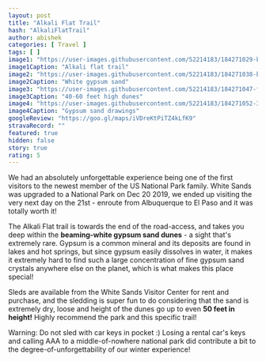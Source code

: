 ```yaml
---
layout: post
title: "Alkali Flat Trail"
hash: "AlkaliFlatTrail"
author: abishek
categories: [ Travel ]
tags: [ ]
image1: "https://user-images.githubusercontent.com/52214183/184271029-be44c0cc-1fd0-4b80-a3e7-556d58537ab2.jpg"
image1Caption: "Alkali flat trail"
image2: "https://user-images.githubusercontent.com/52214183/184271038-b7acd0d4-d875-437b-ab0e-719f83e50eac.jpg"
image2Caption: "White gypsum sand"
image3: "https://user-images.githubusercontent.com/52214183/184271047-f86fb89d-e57a-42dd-87d5-fd68c798b42a.jpg"
image3Caption: "40-60 feet high dunes"
image4: "https://user-images.githubusercontent.com/52214183/184271052-337cc08e-8096-4959-a4bc-d83b81dfed87.jpg"
image4Caption: "Gypsum sand drawings"
googleReview: "https://goo.gl/maps/iVDreKtPiTZ4kLfK9"
stravaRecord: ""
featured: true
hidden: false
story: true
rating: 5
---
```


We had an absolutely unforgettable experience being one of the first visitors to the newest member of the US National Park family. White Sands was upgraded to a National Park on Dec 20 2019, we ended up visiting the very next day on the 21st - enroute from Albuquerque to El Paso and it was totally worth it!

The Alkali Flat trail is towards the end of the road-access, and takes you deep within the **beaming-white gypsum sand dunes** - a sight that's extremely rare. Gypsum is a common mineral and its deposits are found in lakes and hot springs, but since gypsum easily dissolves in water, it makes it extremely hard to find such a large concentration of fine gypsum sand crystals anywhere else on the planet, which is what makes this place special!

Sleds are available from the White Sands Visitor Center for rent and purchase, and the sledding is super fun to do considering that the sand is extremely dry, loose and height of the dunes go up to even **50 feet in height!** Highly recommend the park and this specific trail!

Warning: Do not sled with car keys in pocket :) Losing a rental car's keys and calling AAA to a middle-of-nowhere national park did contribute a bit to the degree-of-unforgettability of our winter experience!